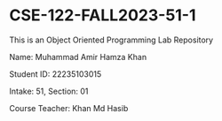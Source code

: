 # CSE-122-FALL2023-51-1
This is an Object Oriented Programming Lab Repository

Name: Muhammad Amir Hamza Khan

Student ID: 22235103015

Intake: 51, Section: 01

Course Teacher: Khan Md Hasib

